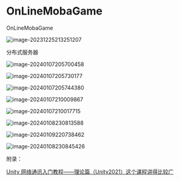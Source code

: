 # OnLineMobaGame
OnLineMobaGame

![image-20231225213251207](https://gitcode.net/hankangwen/blog-image/-/raw/master/pictures/2023/12/25_21_32_58_image-20231225213251207.png)



分布式服务器

![image-20240107205700458](https://gitcode.net/hankangwen/blog-image/-/raw/master/pictures/2024/01/7_20_57_7_image-20240107205700458.png)

![image-20240107205730177](https://gitcode.net/hankangwen/blog-image/-/raw/master/pictures/2024/01/7_20_57_30_image-20240107205730177.png)

![image-20240107205744380](https://gitcode.net/hankangwen/blog-image/-/raw/master/pictures/2024/01/7_20_57_44_image-20240107205744380.png)

![image-20240107210009867](https://gitcode.net/hankangwen/blog-image/-/raw/master/pictures/2024/01/7_21_0_9_image-20240107210009867.png)

![image-20240107210017715](https://gitcode.net/hankangwen/blog-image/-/raw/master/pictures/2024/01/7_21_0_17_image-20240107210017715.png)

![image-20240108230813588](https://gitcode.net/hankangwen/blog-image/-/raw/master/pictures/2024/01/8_23_8_20_image-20240108230813588.png)

![image-20240109220738462](https://gitcode.net/hankangwen/blog-image/-/raw/master/pictures/2024/01/9_22_7_45_image-20240109220738462.png)

![image-20240108230845426](https://gitcode.net/hankangwen/blog-image/-/raw/master/pictures/2024/01/8_23_8_45_image-20240108230845426.png)





附录：

[Unity 网络通讯入门教程——理论篇（Unity2021）这个课程讲得比较广](https://www.sikiedu.com/course/1641)
